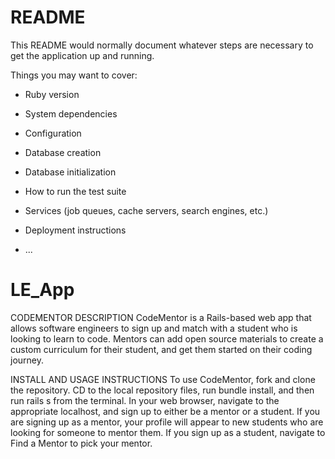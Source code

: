 # README

This README would normally document whatever steps are necessary to get the
application up and running.

Things you may want to cover:

* Ruby version

* System dependencies

* Configuration

* Database creation

* Database initialization

* How to run the test suite

* Services (job queues, cache servers, search engines, etc.)

* Deployment instructions

* ...
# LE_App

CODEMENTOR DESCRIPTION CodeMentor is a Rails-based web app that allows software engineers to sign up and match with a student who is looking to learn to code. Mentors can add open source materials to create a custom curriculum for their student, and get them started on their coding journey.

INSTALL AND USAGE INSTRUCTIONS To use CodeMentor, fork and clone the repository. CD to the local repository files, run bundle install, and then run rails s from the terminal. In your web browser, navigate to the appropriate localhost, and sign up to either be a mentor or a student. If you are signing up as a mentor, your profile will appear to new students who are looking for someone to mentor them. If you sign up as a student, navigate to Find a Mentor to pick your mentor.
